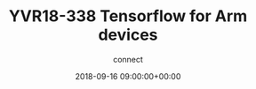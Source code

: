 ---
amazon_s3_presentation_url: None
amazon_s3_video_url: None
author: connect
categories:
- yvr18
comments: false
date: '2018-09-16 09:00:00+00:00'
image:
  featured: true
  name: YVR18-338.png
  path: /assets/images/featured-images/YVR18-338.png
layout: resource-post
session_id: YVR18-338
session_track: AI and Neural Networks on Arm Summit , Machine Learning/AI
slideshare_presentation_url: None
speakers:
- biography: '""'
  company: Google
  job-title: TensorFlow Mobile Tech Lead
  name: Pete Warden
  speaker-image: PeteWarden.gif
title: YVR18-338 Tensorflow for Arm devices
youtube_video_url: None
---